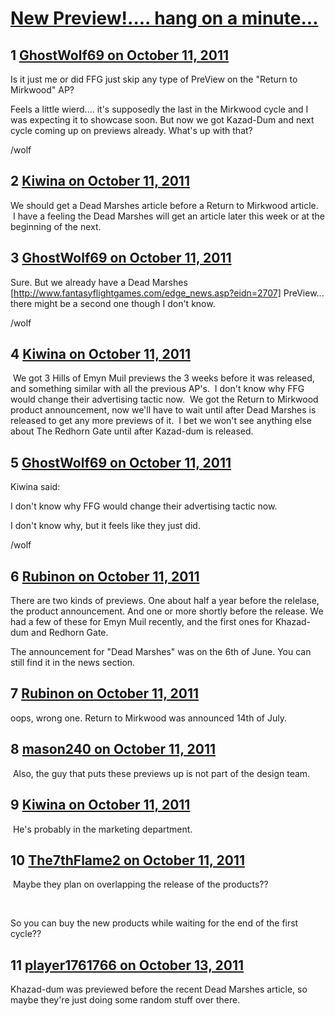 # [New Preview!.... hang on a minute...](https://community.fantasyflightgames.com/topic/54542-new-preview-hang-on-a-minute/)

## 1 [GhostWolf69 on October 11, 2011](https://community.fantasyflightgames.com/topic/54542-new-preview-hang-on-a-minute/?do=findComment&comment=540138)

Is it just me or did FFG just skip any type of PreView on the "Return to Mirkwood" AP?

Feels a little wierd.... it's supposedly the last in the Mirkwood cycle and I was expecting it to showcase soon. But now we got Kazad-Dum and next cycle coming up on previews already. What's up with that?

/wolf

## 2 [Kiwina on October 11, 2011](https://community.fantasyflightgames.com/topic/54542-new-preview-hang-on-a-minute/?do=findComment&comment=540153)

We should get a Dead Marshes article before a Return to Mirkwood article.  I have a feeling the Dead Marshes will get an article later this week or at the beginning of the next.

## 3 [GhostWolf69 on October 11, 2011](https://community.fantasyflightgames.com/topic/54542-new-preview-hang-on-a-minute/?do=findComment&comment=540156)

Sure. But we already have a Dead Marshes [http://www.fantasyflightgames.com/edge_news.asp?eidn=2707] PreView... there might be a second one though I don't know.

/wolf

## 4 [Kiwina on October 11, 2011](https://community.fantasyflightgames.com/topic/54542-new-preview-hang-on-a-minute/?do=findComment&comment=540159)

 We got 3 Hills of Emyn Muil previews the 3 weeks before it was released, and something similar with all the previous AP's.  I don't know why FFG would change their advertising tactic now.  We got the Return to Mirkwood product announcement, now we'll have to wait until after Dead Marshes is released to get any more previews of it.  I bet we won't see anything else about The Redhorn Gate until after Kazad-dum is released.

## 5 [GhostWolf69 on October 11, 2011](https://community.fantasyflightgames.com/topic/54542-new-preview-hang-on-a-minute/?do=findComment&comment=540185)

Kiwina said:

I don't know why FFG would change their advertising tactic now.



I don't know why, but it feels like they just did.

/wolf

## 6 [Rubinon on October 11, 2011](https://community.fantasyflightgames.com/topic/54542-new-preview-hang-on-a-minute/?do=findComment&comment=540221)

There are two kinds of previews. One about half a year before the relelase, the product announcement. And one or more shortly before the release. We had a few of these for Emyn Muil recently, and the first ones for Khazad-dum and Redhorn Gate.

The announcement for "Dead Marshes" was on the 6th of June. You can still find it in the news section.

## 7 [Rubinon on October 11, 2011](https://community.fantasyflightgames.com/topic/54542-new-preview-hang-on-a-minute/?do=findComment&comment=540222)

oops, wrong one. Return to Mirkwood was announced 14th of July.

## 8 [mason240 on October 11, 2011](https://community.fantasyflightgames.com/topic/54542-new-preview-hang-on-a-minute/?do=findComment&comment=540302)

 Also, the guy that puts these previews up is not part of the design team. 

## 9 [Kiwina on October 11, 2011](https://community.fantasyflightgames.com/topic/54542-new-preview-hang-on-a-minute/?do=findComment&comment=540315)

 He's probably in the marketing department.

## 10 [The7thFlame2 on October 11, 2011](https://community.fantasyflightgames.com/topic/54542-new-preview-hang-on-a-minute/?do=findComment&comment=540578)

 Maybe they plan on overlapping the release of the products??

 

So you can buy the new products while waiting for the end of the first cycle??

## 11 [player1761766 on October 13, 2011](https://community.fantasyflightgames.com/topic/54542-new-preview-hang-on-a-minute/?do=findComment&comment=541573)

Khazad-dum was previewed before the recent Dead Marshes article, so maybe they're just doing some random stuff over there.


